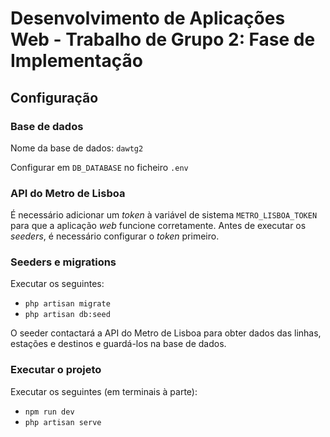 # Desenvolvimento de Aplicações Web - Trabalho de Grupo 2: Fase de Implementação

## Configuração

### Base de dados
Nome da base de dados: `dawtg2`

Configurar em `DB_DATABASE` no ficheiro `.env`

### API do Metro de Lisboa
É necessário adicionar um *token* à variável de sistema `METRO_LISBOA_TOKEN`
para que a aplicação *web* funcione corretamente. Antes de executar os *seeders*,
é necessário configurar o *token* primeiro.

### Seeders e migrations
Executar os seguintes:
- `php artisan migrate`
- `php artisan db:seed`

O seeder contactará a API do Metro de Lisboa para obter dados das linhas, 
estações e destinos e guardá-los na base de dados.

### Executar o projeto
Executar os seguintes (em terminais à parte):
- `npm run dev`
- `php artisan serve`
